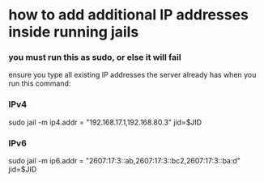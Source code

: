 # how to add additional IP addresses inside running jails
### you must run this as sudo, or else it will fail
ensure you type all existing IP addresses the server already has when you run this command:

### IPv4
sudo jail -m ip4.addr = "192.168.17.1,192.168.80.3" jid=$JID
### IPv6 
sudo jail -m ip6.addr = "2607:17:3::ab,2607:17:3::bc2,2607:17:3::ba:d" jid=$JID


